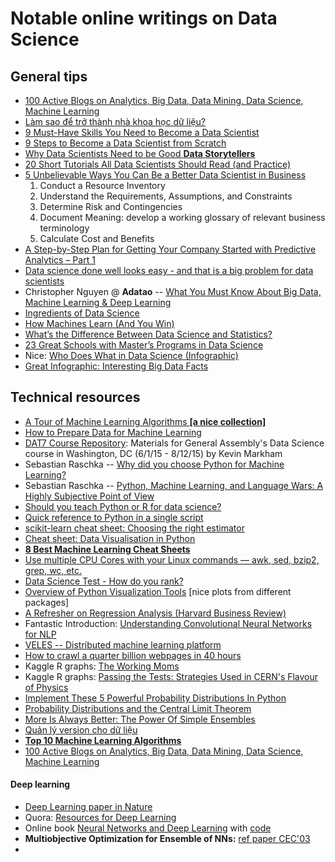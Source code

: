 # Notable online writings on Data Science


## General tips

* [100 Active Blogs on Analytics, Big Data, Data Mining, Data Science, Machine Learning](http://www.kdnuggets.com/2016/03/100-active-blogs-analytics-big-data-science-machine-learning.html)
* [Làm sao để trở thành nhà khoa học dữ liệu?](http://bigsonata.com/lam-sao-de-tro-thanh-nha-khoa-hoc-du-lieu/)
* [9 Must-Have Skills You Need to Become a Data Scientist](http://www.kdnuggets.com/2014/11/9-must-have-skills-data-scientist.html)
* [9 Steps to Become a Data Scientist from Scratch](http://www.datasciencecentral.com/profiles/blogs/9-steps-to-become-a-data-scientist-from-scratch)
* [Why Data Scientists Need to be Good **Data Storytellers**](http://www.datasciencecentral.com/profiles/blogs/why-data-scientists-need-to-be-good-data-storytellers)
* [20 Short Tutorials All Data Scientists Should Read (and Practice)](http://www.datasciencecentral.com/profiles/blogs/17-short-tutorials-all-data-scientists-should-read-and-practice)
* [5 Unbelievable Ways You Can Be a Better Data Scientist in Business](http://www.datasciencecentral.com/profiles/blogs/5-unbelievable-ways-you-can-be-a-better-data-scientist-in)
  1. Conduct a Resource Inventory
  2. Understand the Requirements, Assumptions, and Constraints
  3. Determine Risk and Contingencies
  4. Document Meaning: develop a working glossary of relevant business terminology
  5. Calculate Cost and Benefits
* [A Step-by-Step Plan for Getting Your Company Started with Predictive Analytics – Part 1](http://www.datasciencecentral.com/profiles/blogs/a-step-by-step-plan-for-getting-your-company-started-with-predict)
* [Data science done well looks easy - and that is a big problem for data scientists](http://simplystatistics.org/2015/03/17/data-science-done-well-looks-easy-and-that-is-a-big-problem-for-data-scientists/)
* Christopher Nguyen @ **Adatao** -- [What You Must Know About Big Data, Machine Learning & Deep Learning](http://adatao.com/blog/featured/2015/a16z-podcast-1/)
* [Ingredients of Data Science](http://www.hadoop360.com/blog/ingredients-of-data-science)
* [How Machines Learn (And You Win)](https://hbr.org/2015/11/how-machines-learn-and-you-win)
* [What’s the Difference Between Data Science and Statistics?](http://priceonomics.com/whats-the-difference-between-data-science-and/)
* [23 Great Schools with Master’s Programs in Data Science](http://www.mastersindatascience.org/schools/23-great-schools-with-masters-programs-in-data-science/)
* Nice: [Who Does What in Data Science (Infographic)](http://whatsthebigdata.com/2015/11/12/who-does-what-in-data-science-infographic/)
* [Great Infographic: Interesting Big Data Facts](https://dzone.com/articles/great-infographic-interesting-big-data-facts)



## Technical resources

* [A Tour of Machine Learning Algorithms **[a nice collection]**](http://www.datasciencecentral.com/profiles/blogs/a-tour-of-machine-learning-algorithms-1)
* [How to Prepare Data for Machine Learning](http://machinelearningmastery.com/how-to-prepare-data-for-machine-learning/)
* [DAT7 Course Repository](https://github.com/justmarkham/DAT7/blob/master/README.md):
  Materials for General Assembly's Data Science course in Washington, DC (6/1/15 - 8/12/15) by Kevin Markham
* Sebastian Raschka -- [Why did you choose Python for Machine Learning?](https://github.com/datascibox/python-machine-learning-book/blob/master/faq/why_python.md)
* Sebastian Raschka -- [Python, Machine Learning, and Language Wars: A Highly Subjective Point of View](http://sebastianraschka.com/blog/2015/why-python.html)
* [Should you teach Python or R for data science?](http://www.dataschool.io/python-or-r-for-data-science/)
* [Quick reference to Python in a single script](http://www.dataschool.io/python-quick-reference/)
* [scikit-learn cheat sheet: Choosing the right estimator](http://scikit-learn.org/stable/tutorial/machine_learning_map/)
* [Cheat sheet: Data Visualisation in Python](http://www.analyticsvidhya.com/blog/2015/06/data-visualization-in-python-cheat-sheet/)
* [**8 Best Machine Learning Cheat Sheets**](http://devzum.com/2015/06/best-machine-learning-cheat-sheets/)
* [Use multiple CPU Cores with your Linux commands — awk, sed, bzip2, grep, wc, etc.](http://www.rankfocus.com/use-cpu-cores-linux-commands/)
* [Data Science Test - How do you rank?](http://www.datasciencecentral.com/profiles/blogs/data-science-test-how-do-you-rank)
* [Overview of Python Visualization Tools](http://pbpython.com/visualization-tools-1.html) [nice plots from different packages]
* [A Refresher on Regression Analysis (Harvard Business Review)](https://hbr.org/2015/11/a-refresher-on-regression-analysis)
* Fantastic Introduction: [Understanding Convolutional Neural Networks for NLP](http://www.wildml.com/2015/11/understanding-convolutional-neural-networks-for-nlp/)
* [VELES -- Distributed machine learning platform ](https://velesnet.ml/)
* [How to crawl a quarter billion webpages in 40 hours](http://www.michaelnielsen.org/ddi/how-to-crawl-a-quarter-billion-webpages-in-40-hours/)
* Kaggle R graphs: [The Working Moms](https://www.kaggle.com/huili0140/2013-american-community-survey/the-working-moms)
* Kaggle R graphs: [Passing the Tests: Strategies Used in CERN's Flavour of Physics](http://blog.kaggle.com/2015/10/27/passing-the-tests-strategies-used-in-cerns-flavour-of-physics/)
* [Implement These 5 Powerful Probability Distributions In Python](http://hpc-asia.com/how-to-implement-these-5-powerful-probability-distributions-in-python/)
* [Probability Distributions and the Central Limit Theorem](http://nbviewer.ipython.org/url/atwallab.cshl.edu/teaching/distributions.ipynb)
* [More Is Always Better: The Power Of Simple Ensembles](http://www.overkillanalytics.net/more-is-always-better-the-power-of-simple-ensembles/)
* [Quản lý version cho dữ liệu](http://blog.richanchor.com/2016/03/07/introduce-about-iteration-data-in-rich-anchor-recomendation/)
* [**Top 10 Machine Learning Algorithms**](http://www.datasciencecentral.com/forum/topics/0-top-machine-learning-algorithms)
* [100 Active Blogs on Analytics, Big Data, Data Mining, Data Science, Machine Learning](http://www.kdnuggets.com/2016/03/100-active-blogs-analytics-big-data-science-machine-learning.html)


#### Deep learning
* [Deep Learning paper in Nature](http://www.nature.com/nature/journal/v521/n7553/full/nature14539.html)
* Quora: [Resources for Deep Learning](https://www.quora.com/What-are-some-good-books-papers-for-learning-deep-learning)
* Online book [Neural Networks and Deep Learning](http://neuralnetworksanddeeplearning.com/) with [code](https://github.com/mnielsen/neural-networks-and-deep-learning)
* **Multiobjective Optimization for Ensemble of NNs:** [ref paper CEC'03](http://ieeexplore.ieee.org/stamp/stamp.jsp?tp=&arnumber=1299928)
* 
